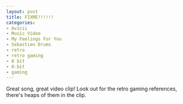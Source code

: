 ```yaml
---
layout: post
title: FIXME!!!!!!
categories:
- Avicii
- Music Video
- My Feelings For You
- Sebastien Drums
- retro
- retro gaming
- 8 bit
- 8-bit
- gaming
---
```


Great song, great video clip! Look out for the retro gaming references,
there's heaps of them in the clip.
